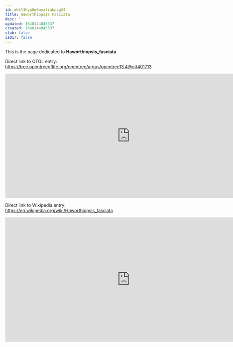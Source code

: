 ```yaml
---
id: ebkl3hyp0q6myatiakpzg24
title: Haworthiopsis Fasciata
desc: ''
updated: 1648144045537
created: 1648144045537
stub: false
isDir: false
---
```

This is the page dedicated to **Haworthiopsis_fasciata**


Direct link to OTOL entry: https://tree.opentreeoflife.org/opentree/argus/opentree13.4@ott401713



<html>
    <body>
    <iframe src="https://tree.opentreeoflife.org/opentree/argus/opentree13.4@ott401713"
    width="800" height="400" frameborder="0" allowfullscreen> </iframe>
    </body>
</html>
    


Direct link to Wikipedia entry: https://en.wikipedia.org/wiki/Haworthiopsis_fasciata



<html>
    <body>
    <iframe src="https://en.wikipedia.org/wiki/Haworthiopsis_fasciata"
    width="800" height="400" frameborder="0" allowfullscreen> </iframe>
    </body>
</html>
    
